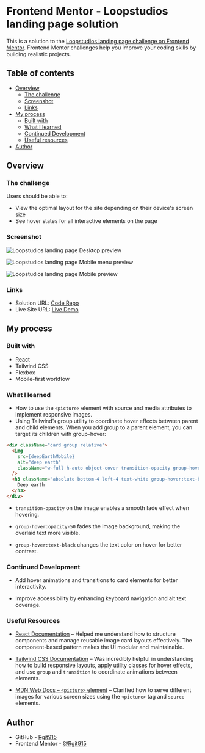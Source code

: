 # Frontend Mentor - Loopstudios landing page solution

This is a solution to the [Loopstudios landing page challenge on Frontend Mentor](https://www.frontendmentor.io/challenges/loopstudios-landing-page-N88J5Onjw). Frontend Mentor challenges help you improve your coding skills by building realistic projects.

## Table of contents

- [Overview](#overview)
  - [The challenge](#the-challenge)
  - [Screenshot](#screenshot)
  - [Links](#links)
- [My process](#my-process)
  - [Built with](#built-with)
  - [What I learned](#what-I-learned)
  - [Continued Development](#continued-development)
  - [Useful resources](#useful-resources)
- [Author](#author)


## Overview

### The challenge

Users should be able to:

- View the optimal layout for the site depending on their device's screen size
- See hover states for all interactive elements on the page

### Screenshot

![Loopstudios landing page Desktop preview](https://github.com/Rgit915/loopstudios-landing-page/blob/master/src/screenshots/loopstudio-landing-page-desktop-solution-preview.png)

![Loopstudios landing page Mobile menu preview](https://github.com/Rgit915/loopstudios-landing-page/blob/master/src/screenshots/loopstudios-landing-page-mobile-menu-solution-preview.png)

![Loopstudios landing page Mobile preview](https://github.com/Rgit915/loopstudios-landing-page/blob/master/src/screenshots/loopstudios-landing-page-mobile-solution-preview.png)

### Links

- Solution URL: [Code Repo](https://github.com/Rgit915/loopstudios-landing-page)
- Live Site URL: [Live Demo](https://loopstudios-landing-page-rora.netlify.app/)

## My process

### Built with

- React
- Tailwind CSS
- Flexbox
- Mobile-first workflow

### What I learned

- How to use the `<picture>` element with source and media attributes to implement responsive images.
- Using Tailwind’s group utility to coordinate hover effects between parent and child elements. When you add group to a parent element, you can target its children with group-hover:
```html
<div className="card group relative">
  <img
    src={deepEarthMobile}
    alt="deep earth"
    className="w-full h-auto object-cover transition-opacity group-hover:opacity-50"
  />
  <h3 className="absolute bottom-4 left-4 text-white group-hover:text-black">
    Deep earth
  </h3>
</div>
```
- `transition-opacity` on the image enables a smooth fade effect when hovering.
- `group-hover:opacity-50` fades the image background, making the overlaid text more visible.

- `group-hover:text-black` changes the text color on hover for better contrast.

### Continued Development

- Add hover animations and transitions to card elements for better interactivity.


- Improve accessibility by enhancing keyboard navigation and alt text coverage.

### Useful Resources

- [React Documentation](https://react.dev/) – Helped me understand how to structure components and manage reusable image card layouts effectively. The component-based pattern makes the UI modular and maintainable.

- [Tailwind CSS Documentation](https://tailwindcss.com/docs) – Was incredibly helpful in understanding how to build responsive layouts, apply utility classes for hover effects, and use `group` and `transition` to coordinate animations between elements.

- [MDN Web Docs – `<picture>` element](https://developer.mozilla.org/en-US/docs/Web/HTML/Element/picture) – Clarified how to serve different images for various screen sizes using the `<picture>` tag and `source` elements.


## Author

- GitHub - [Rgit915](https://github.com/Rgit915)
- Frontend Mentor - [@Rgit915](https://www.frontendmentor.io/profile/Rgit915)
